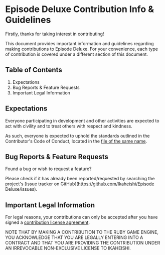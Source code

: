 Episode Deluxe Contribution Info & Guidelines
============================================================
Firstly, thanks for taking interest in contributing!

This document provides important information and guidelines regarding making contributions to Episode Deluxe. For your convenience, each type of contribution is covered under a different section of this document.

Table of Contents
------------------------------
1.	Expectations
2.	Bug Reports & Feature Requests
3.	Important Legal Information


Expectations
------------------------------
Everyone participating in development and other activities are expected to act with civility and to treat others with respect and kindness.

As such, everyone is expected to uphold the standards outlined in the Contributor's Code of Conduct, located in the [file of the same name](CODE_OF_CONDUCT).


Bug Reports & Feature Requests
------------------------------
Found a bug or wish to request a feature?

Please check if it has already been reported/requested by searching the project's [issue tracker on GitHub](https://github.com/Ikaheishi/Episode Deluxe/issues).


Important Legal Information
------------------------------
For legal reasons, your contributions can only be accepted after you have signed a [contribution license agreement](http://ikaheishi.net/cla-info/).

NOTE THAT BY MAKING A CONTRIBUTION TO THE RUBY GAME ENGINE, YOU ACKNOWLEDGE THAT YOU ARE LEGALLY ENTERING INTO A CONTRACT AND THAT YOU ARE PROVIDING THE CONTRIBUTION UNDER AN IRREVOCABLE NON-EXCLUSIVE LICENSE TO IKAHEISHI.
